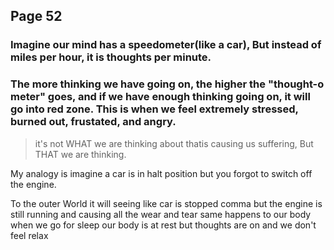 ## Page 52
### Imagine our mind has a speedometer(like a car), But instead of miles per hour, it is thoughts per minute.
### The more thinking we have going on, the higher the "thought-o meter" goes, and if we have enough thinking going on, it will go into red zone. This is when we feel extremely stressed, burned out, frustated, and angry.

> it's not WHAT we are thinking about thatis causing us suffering, But THAT we are thinking.

My analogy is imagine a car is in halt position but you forgot to switch off the engine.

To the outer World it will seeing like car is stopped comma but the engine is still running and causing all the wear and tear same happens to our body when we go for sleep our body is at rest but thoughts are on and we don't feel relax

